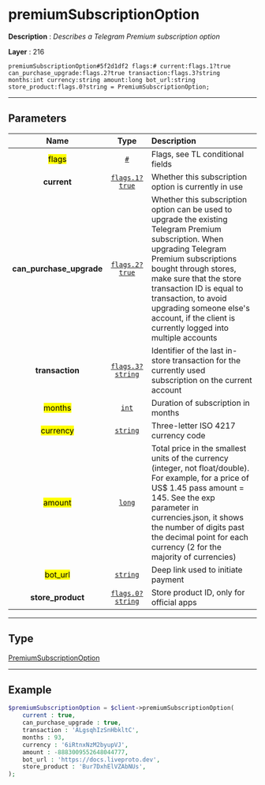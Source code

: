 # premiumSubscriptionOption

**Description** : *Describes a Telegram Premium subscription option*

**Layer** : 216

```tl
premiumSubscriptionOption#5f2d1df2 flags:# current:flags.1?true can_purchase_upgrade:flags.2?true transaction:flags.3?string months:int currency:string amount:long bot_url:string store_product:flags.0?string = PremiumSubscriptionOption;
```

---

## Parameters

| Name | Type | Description |
| :---: | :---: | :--- |
| <mark>flags</mark> | [`#`](type/#) | Flags, see TL conditional fields |
| **current** | [`flags.1?true`](type/true) | Whether this subscription option is currently in use |
| **can_purchase_upgrade** | [`flags.2?true`](type/true) | Whether this subscription option can be used to upgrade the existing Telegram Premium subscription. When upgrading Telegram Premium subscriptions bought through stores, make sure that the store transaction ID is equal to transaction, to avoid upgrading someone else's account, if the client is currently logged into multiple accounts |
| **transaction** | [`flags.3?string`](type/string) | Identifier of the last in-store transaction for the currently used subscription on the current account |
| <mark>months</mark> | [`int`](type/int) | Duration of subscription in months |
| <mark>currency</mark> | [`string`](type/string) | Three-letter ISO 4217 currency code |
| <mark>amount</mark> | [`long`](type/long) | Total price in the smallest units of the currency (integer, not float/double). For example, for a price of US$ 1.45 pass amount = 145. See the exp parameter in currencies.json, it shows the number of digits past the decimal point for each currency (2 for the majority of currencies) |
| <mark>bot_url</mark> | [`string`](type/string) | Deep link used to initiate payment |
| **store_product** | [`flags.0?string`](type/string) | Store product ID, only for official apps |

---

## Type

[PremiumSubscriptionOption](type/PremiumSubscriptionOption)

---

## Example

```php
$premiumSubscriptionOption = $client->premiumSubscriptionOption(
	current : true,
	can_purchase_upgrade : true,
	transaction : 'ALgsqhIzSnHbkltC',
	months : 93,
	currency : '6iRtnxNzM2byupVJ',
	amount : -8883009552648044777,
	bot_url : 'https://docs.liveproto.dev',
	store_product : 'Bur7DxhElVZAbNUs',
);
```